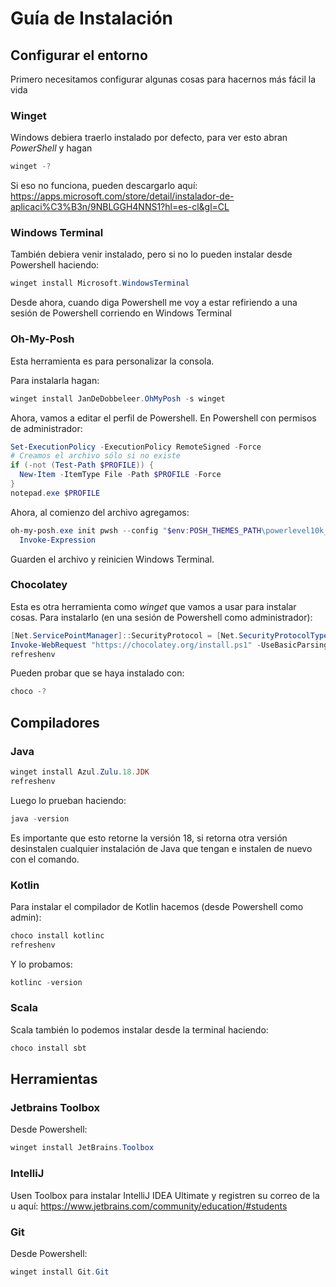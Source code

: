 # Guía de Instalación

## Configurar el entorno

Primero necesitamos configurar algunas cosas para hacernos más fácil la vida

### Winget

Windows debiera traerlo instalado por defecto, para ver esto abran *PowerShell* y hagan

```powershell
winget -?
```

Si eso no funciona, pueden descargarlo aquí: https://apps.microsoft.com/store/detail/instalador-de-aplicaci%C3%B3n/9NBLGGH4NNS1?hl=es-cl&gl=CL

### Windows Terminal

También debiera venir instalado, pero si no lo pueden instalar desde Powershell haciendo:

```powershell
winget install Microsoft.WindowsTerminal
```

Desde ahora, cuando diga Powershell me voy a estar refiriendo a una sesión de Powershell corriendo
en Windows Terminal

### Oh-My-Posh

Esta herramienta es para personalizar la consola.

Para instalarla hagan:

```powershell
winget install JanDeDobbeleer.OhMyPosh -s winget
```

Ahora, vamos a editar el perfil de Powershell.
En Powershell con permisos de administrador:

```powershell
Set-ExecutionPolicy -ExecutionPolicy RemoteSigned -Force
# Creamos el archivo sólo si no existe
if (-not (Test-Path $PROFILE)) {
  New-Item -ItemType File -Path $PROFILE -Force
}
notepad.exe $PROFILE
```

Ahora, al comienzo del archivo agregamos:
```powershell
oh-my-posh.exe init pwsh --config "$env:POSH_THEMES_PATH\powerlevel10k_rainbow.omp.json" | `
  Invoke-Expression
```

Guarden el archivo y reinicien Windows Terminal.

### Chocolatey

Esta es otra herramienta como *winget* que vamos a usar para instalar cosas.
Para instalarlo (en una sesión de Powershell como administrador):

```powershell
[Net.ServicePointManager]::SecurityProtocol = [Net.SecurityProtocolType]::Tls12
Invoke-WebRequest "https://chocolatey.org/install.ps1" -UseBasicParsing | Invoke-Expression
refreshenv
```

Pueden probar que se haya instalado con:
```powershell
choco -?
```

## Compiladores

### Java

```powershell
winget install Azul.Zulu.18.JDK
refreshenv
```

Luego lo prueban haciendo:

```powershell
java -version
```

Es importante que esto retorne la versión 18, si retorna otra versión desinstalen cualquier 
instalación de Java que tengan e instalen de nuevo con el comando.

### Kotlin

Para instalar el compilador de Kotlin hacemos (desde Powershell como admin):

```powershell
choco install kotlinc
refreshenv
```

Y lo probamos:

```powershell
kotlinc -version
```

### Scala

Scala también lo podemos instalar desde la terminal haciendo:
```powershell
choco install sbt
```


## Herramientas

### Jetbrains Toolbox

Desde Powershell:

```powershell
winget install JetBrains.Toolbox
```

### IntelliJ

Usen Toolbox para instalar IntelliJ IDEA Ultimate y registren su correo de la u aquí: https://www.jetbrains.com/community/education/#students

### Git

Desde Powershell:

```powershell
winget install Git.Git
```